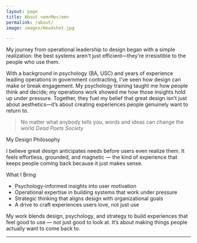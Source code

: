 ```yaml
---
layout: page
title: About <em>Me</em>
permalink: /about/
image: images/Headshot.jpg

---
```

My journey from operational leadership to design began with a simple realization: the best systems aren't just efficient—they're irresistible to the people who use them.

With a background in psychology (BA, USC) and years of experience leading operations in government contracting, I've seen how design can make or break engagement. My psychology training taught me how people think and decide; my operations work showed me how those insights hold up under pressure. Together, they fuel my belief that great design isn't just about aesthetics—it’s about creating experiences people genuinely want to return to.

> No matter what anybody tells you, words and ideas can change the world
> <cite>Dead Poets Society</cite>

My Design Philosophy

I believe great design anticipates needs before users even realize them. It feels effortless, grounded, and magnetic — the kind of experience that keeps people coming back because it just makes sense.


What I Bring

- Psychology-informed insights into user motivation  
- Operational expertise in building systems that work under pressure  
- Strategic thinking that aligns design with organizational goals  
- A drive to craft experiences users love, not just use

My work blends design, psychology, and strategy to build experiences that feel good to use — not just good to look at. It’s about making things people actually want to come back to.

<object data="../docs/Bayley_E_Camp_2025_Tech_Resume.pdf" width="900" height="1100" type='application/pdf'></object>

***